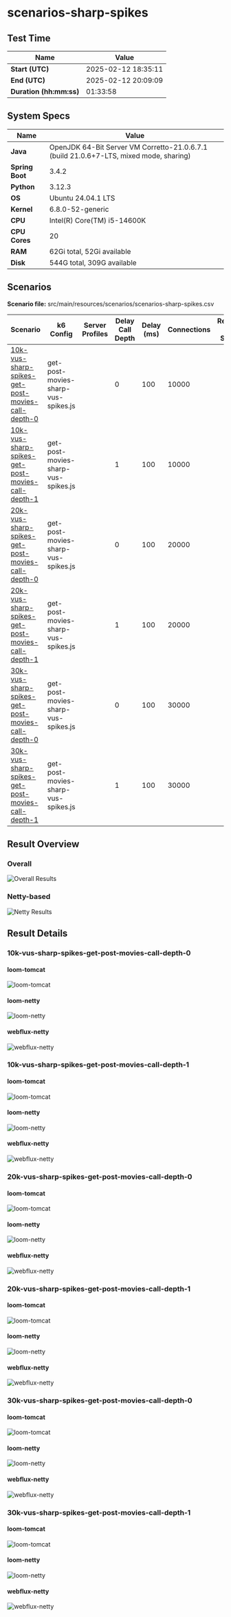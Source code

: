 # scenarios-sharp-spikes

## Test Time

| **Name**                | **Value** |
|-------------------------|-----------|
| **Start (UTC)** | 2025-02-12 18:35:11 |
| **End (UTC)** | 2025-02-12 20:09:09 |
| **Duration (hh:mm:ss)** | 01:33:58 |

## System Specs

| **Name**                | **Value** |
|-------------------------|-----------|
| **Java** | OpenJDK 64-Bit Server VM Corretto-21.0.6.7.1 (build 21.0.6+7-LTS, mixed mode, sharing) |
| **Spring Boot** | 3.4.2 |
| **Python** | 3.12.3 |
| **OS** | Ubuntu 24.04.1 LTS |
| **Kernel** | 6.8.0-52-generic |
| **CPU** | Intel(R) Core(TM) i5-14600K |
| **CPU Cores** | 20 |
| **RAM** | 62Gi total, 52Gi available |
| **Disk** | 544G total, 309G available |

## Scenarios

**Scenario file:** src/main/resources/scenarios/scenarios-sharp-spikes.csv

| Scenario | k6 Config | Server Profiles | Delay Call Depth | Delay (ms) | Connections | Requests per Second | Warmup Duration (s) | Test Duration (s) |
|----------|-----------|-----------------|------------------|------------|-------------|---------------------|---------------------|------------------|
| [10k-vus-sharp-spikes-get-post-movies-call-depth-0](#10k-vus-sharp-spikes-get-post-movies-call-depth-0) | get-post-movies-sharp-vus-spikes.js |  | 0 | 100 | 10000 |  | 0 | 300 |
| [10k-vus-sharp-spikes-get-post-movies-call-depth-1](#10k-vus-sharp-spikes-get-post-movies-call-depth-1) | get-post-movies-sharp-vus-spikes.js |  | 1 | 100 | 10000 |  | 0 | 300 |
| [20k-vus-sharp-spikes-get-post-movies-call-depth-0](#20k-vus-sharp-spikes-get-post-movies-call-depth-0) | get-post-movies-sharp-vus-spikes.js |  | 0 | 100 | 20000 |  | 0 | 300 |
| [20k-vus-sharp-spikes-get-post-movies-call-depth-1](#20k-vus-sharp-spikes-get-post-movies-call-depth-1) | get-post-movies-sharp-vus-spikes.js |  | 1 | 100 | 20000 |  | 0 | 300 |
| [30k-vus-sharp-spikes-get-post-movies-call-depth-0](#30k-vus-sharp-spikes-get-post-movies-call-depth-0) | get-post-movies-sharp-vus-spikes.js |  | 0 | 100 | 30000 |  | 0 | 300 |
| [30k-vus-sharp-spikes-get-post-movies-call-depth-1](#30k-vus-sharp-spikes-get-post-movies-call-depth-1) | get-post-movies-sharp-vus-spikes.js |  | 1 | 100 | 30000 |  | 0 | 300 |

## Result Overview

### Overall

![Overall Results](./results.png)
### Netty-based

![Netty Results](./results-netty.png)

## Result Details


### 10k-vus-sharp-spikes-get-post-movies-call-depth-0

#### loom-tomcat

![loom-tomcat](./10k-vus-sharp-spikes-get-post-movies-call-depth-0/loom-tomcat.png)

#### loom-netty

![loom-netty](./10k-vus-sharp-spikes-get-post-movies-call-depth-0/loom-netty.png)

#### webflux-netty

![webflux-netty](./10k-vus-sharp-spikes-get-post-movies-call-depth-0/webflux-netty.png)


### 10k-vus-sharp-spikes-get-post-movies-call-depth-1

#### loom-tomcat

![loom-tomcat](./10k-vus-sharp-spikes-get-post-movies-call-depth-1/loom-tomcat.png)

#### loom-netty

![loom-netty](./10k-vus-sharp-spikes-get-post-movies-call-depth-1/loom-netty.png)

#### webflux-netty

![webflux-netty](./10k-vus-sharp-spikes-get-post-movies-call-depth-1/webflux-netty.png)


### 20k-vus-sharp-spikes-get-post-movies-call-depth-0

#### loom-tomcat

![loom-tomcat](./20k-vus-sharp-spikes-get-post-movies-call-depth-0/loom-tomcat.png)

#### loom-netty

![loom-netty](./20k-vus-sharp-spikes-get-post-movies-call-depth-0/loom-netty.png)

#### webflux-netty

![webflux-netty](./20k-vus-sharp-spikes-get-post-movies-call-depth-0/webflux-netty.png)


### 20k-vus-sharp-spikes-get-post-movies-call-depth-1

#### loom-tomcat

![loom-tomcat](./20k-vus-sharp-spikes-get-post-movies-call-depth-1/loom-tomcat.png)

#### loom-netty

![loom-netty](./20k-vus-sharp-spikes-get-post-movies-call-depth-1/loom-netty.png)

#### webflux-netty

![webflux-netty](./20k-vus-sharp-spikes-get-post-movies-call-depth-1/webflux-netty.png)


### 30k-vus-sharp-spikes-get-post-movies-call-depth-0

#### loom-tomcat

![loom-tomcat](./30k-vus-sharp-spikes-get-post-movies-call-depth-0/loom-tomcat.png)

#### loom-netty

![loom-netty](./30k-vus-sharp-spikes-get-post-movies-call-depth-0/loom-netty.png)

#### webflux-netty

![webflux-netty](./30k-vus-sharp-spikes-get-post-movies-call-depth-0/webflux-netty.png)


### 30k-vus-sharp-spikes-get-post-movies-call-depth-1

#### loom-tomcat

![loom-tomcat](./30k-vus-sharp-spikes-get-post-movies-call-depth-1/loom-tomcat.png)

#### loom-netty

![loom-netty](./30k-vus-sharp-spikes-get-post-movies-call-depth-1/loom-netty.png)

#### webflux-netty

![webflux-netty](./30k-vus-sharp-spikes-get-post-movies-call-depth-1/webflux-netty.png)


